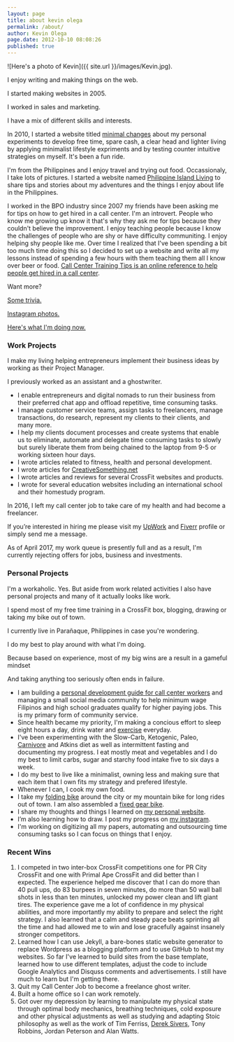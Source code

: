 ```yaml
---
layout: page
title: about kevin olega
permalink: /about/
author: Kevin Olega
page.date: 2012-10-10 08:08:26
published: true
---
```

![Here's a photo of Kevin]({{ site.url }}/images/Kevin.jpg).

I enjoy writing and making things on the web.

I started making websites in 2005.

I worked in sales and marketing.

I have a mix of different skills and interests.

In 2010, I started a website titled [minimal changes](http://minimalchanges.com) about my personal experiments to develop free time, spare cash, a clear head and lighter living by applying minimalist lifestyle expriments and by testing counter intuitive strategies on myself. It's been a fun ride.

I'm from the Philippines and I enjoy travel and trying out food. Occassionaly, I take lots of pictures. I started a website named [Philippine Island Living](http://philippineislandliving.com) to share tips and stories about my adventures and the things I enjoy about life in the Philippines.

I worked in the BPO industry since 2007 my friends have been asking me for tips on how to get hired in a call center. I'm an introvert. People who know me growing up know it that's why they ask me for tips because they couldn't believe the improvement. I enjoy teaching people because I know the challenges of people who are shy or have difficulty communiting. I enjoy helping shy people like me. Over time I realized that I've been spending a bit too much time doing this so I decided to set up a website and write all my lessons instead of spending a few hours with them teaching them all I know over beer or food. [Call Center Training Tips is an online reference to help people get hired in a call center](http://callcentertrainingtips.com).

Want more?

[Some trivia.](http://kevinolega.com/trivia)

[Instagram photos.](http://instagram.com/kevinolega)

[Here's what I'm doing now.](http://kevinolega.com/now)

### Work Projects

I make my living helping entrepreneurs implement their business ideas by working as their Project Manager. 

I previously worked as an assistant and a ghostwriter.

*   I enable entrepreneurs and digital nomads to run their business from their preferred chat app and offload repetitive, time consuming tasks.
*   I manage customer service teams, assign tasks to freelancers, manage transactions, do research, represent my clients to their clients, and many more.
*   I help my clients document processes and create systems that enable us to eliminate, automate and delegate time consuming tasks to slowly but surely liberate them from being chained to the laptop from 9-5 or working sixteen hour days.
*   I wrote articles related to fitness, health and personal development.
*   I wrote articles for [CreativeSomething.net](http://creativesomething.net)
*   I wrote articles and reviews for several CrossFit websites and products.
*   I wrote for several education websites including an international school and their homestudy program.

In 2016, I left my call center job to take care of my health and had become a freelancer.

If you’re interested in hiring me please visit my [UpWork](http://www.upwork.com/o/profiles/users/_~0173d4ebd3d5f0b659/) and [Fiverr](http://fiverr.com/kevinolega/) profile or simply send me a message.

As of April 2017, my work queue is presently full and as a result, I'm currently rejecting offers for jobs, business and investments.

### Personal Projects

I'm a workaholic. Yes. But aside from work related activities I also have personal projects and many of it actually looks like work.

I spend most of my free time training in a CrossFit box, blogging, drawing or taking my bike out of town.

I currently live in Parañaque, Philippines in case you're wondering.

I do my best to play around with what I'm doing. 

Because based on experience, most of my big wins are a result in a gameful mindset 

And taking anything too seriously often ends in failure.

*   I am building a [personal development guide for call center workers](http://www.callcentertrainingtips.com/start) and managing a small social media community to help minimum wage Filipinos and high school graduates qualify for higher paying jobs. This is my primary form of community service.
*   Since health became my priority, I'm making a concious effort to sleep eight hours a day, drink water and [exercise](https://philippineislandliving.com/prcity) everyday.
*   I've been experimenting with the Slow-Carb, Ketogenic, Paleo, [Carnivore](http://philippineislandliving.com/carnivore-diet-philippines-first-attempt/) and Atkins diet as well as intermittent fasting and documenting my progress. I eat mostly meat and vegetables and I do my best to limit carbs, sugar and starchy food intake five to six days a week.
*   I do my best to live like a minimalist, owning less and making sure that each item that I own fits my strategy and prefered lifestyle.
*   Whenever I can, I cook my own food.
*   I take my [folding bike](http://philippineislandliving.com/giant-fd806-folding-bike-review/) around the city or my mountain bike for long rides out of town. I am also assembled a [fixed gear bike](https://philippineislandliving.com/fixed-gear/).
*   I share my thoughts and things I learned on [my personal website](http://minimalchanges.com).
*   I’m also learning how to draw. I post my progress on [my instagram](http://instagram.com/kevinolega/).
*   I'm working on digitizing all my papers, automating and outsourcing time consuming tasks so I can focus on things that I enjoy.

### Recent Wins

1.  I competed in two inter-box CrossFit competitions one for PR City CrossFit and one with Primal Ape CrossFit and did better than I expected. The experience helped me discover that I can do more than 40 pull ups, do 83 burpees in seven minutes, do more than 50 wall ball shots in less than ten minutes, unlocked my power clean and lift giant tires. The experience gave me a lot of confidence in my physical abilities, and more importantly my ability to prepare and select the right strategy. I also learned that a calm and steady pace beats sprinting all the time and had allowed me to win and lose gracefully against insanely stronger competitors.
2.  Learned how I can use Jekyll, a bare-bones static website generator to replace Wordpress as a blogging platform and to use GitHub to host my websites. So far I've learned to build sites from the base template, learned how to use different templates, adjust the code to include Google Analytics and Disquss comments and advertisements. I still have much to learn but I'm getting there.
3.  Quit my Call Center Job to become a freelance ghost writer.
4.  Built a home office so I can work remotely.
5.  Got over my depression by learning to manipulate my physical state through optimal body mechanics, breathing techniques, cold exposure and other physical adjustments as well as studying and adapting Stoic philosophy as well as the work of Tim Ferriss, [Derek Sivers](http://sivers.org), Tony Robbins, Jordan Peterson and Alan Watts.

